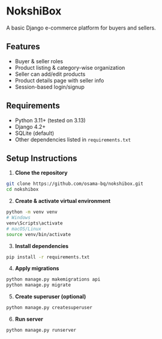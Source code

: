 # NokshiBox

A basic Django e-commerce platform for buyers and sellers.

## Features
- Buyer & seller roles
- Product listing & category-wise organization
- Seller can add/edit products
- Product details page with seller info
- Session-based login/signup

## Requirements
- Python 3.11+ (tested on 3.13)
- Django 4.2+
- SQLite (default)
- Other dependencies listed in `requirements.txt`

## Setup Instructions

1. **Clone the repository**

```bash
git clone https://github.com/osama-bq/nokshibox.git
cd nokshibox
````

2. **Create & activate virtual environment**

```bash
python -m venv venv
# Windows
venv\Scripts\activate
# macOS/Linux
source venv/bin/activate
```

3. **Install dependencies**

```bash
pip install -r requirements.txt
```

4. **Apply migrations**

```bash
python manage.py makemigrations api
python manage.py migrate
```

5. **Create superuser (optional)**

```bash
python manage.py createsuperuser
```

6. **Run server**

```bash
python manage.py runserver

